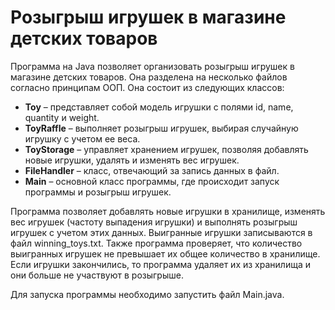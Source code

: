 # Розыгрыш игрушек в магазине детских товаров

Программа на Java позволяет организовать розыгрыш игрушек в магазине детских товаров. Она разделена на несколько файлов согласно принципам ООП. Она состоит из следующих классов:

* **Toy** – представляет собой модель игрушки с полями id, name, quantity и weight.
* **ToyRaffle** – выполняет розыгрыш игрушек, выбирая случайную игрушку с учетом ее веса.
* **ToyStorage** – управляет хранением игрушек, позволяя добавлять новые игрушки, удалять и изменять вес игрушек.
* **FileHandler** – класс, отвечающий за запись данных в файл.
* **Main** – основной класс программы, где происходит запуск программы и розыгрыш игрушек.

Программа позволяет добавлять новые игрушки в хранилище, изменять вес игрушек (частоту выпадения игрушки) и выполнять розыгрыш игрушек с учетом этих данных. Выигранные игрушки записываются в файл winning_toys.txt. Также программа проверяет, что количество выигранных игрушек не превышает их общее количество в хранилище. Если игрушки закончились, то программа удаляет их из хранилища и они больше не участвуют в розыгрыше.

Для запуска программы необходимо запустить файл Main.java.
